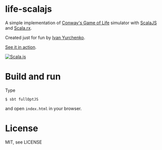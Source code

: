 # life-scalajs
A simple implementation of [Conway's Game of Life](https://en.wikipedia.org/wiki/Conway%27s_Game_of_Life) simulator with [ScalaJS](http://www.scala-js.org/) and [Scala.rx](https://github.com/lihaoyi/scala.rx).

Created just for fun by [Ivan Yurchenko](http://ivanyu.me/).

[See it in action](http://ivanyu.github.io/life-scalajs).

[![Scala.js](https://www.scala-js.org/assets/badges/scalajs-0.6.8.svg)](https://www.scala-js.org)

# Build and run

Type

```
$ sbt fullOptJS
```

and open `index.html` in your browser.

# License
MIT, see LICENSE
